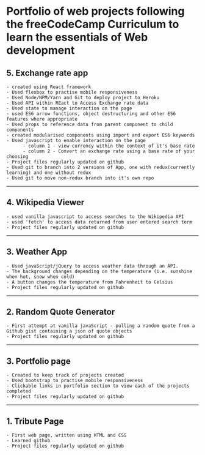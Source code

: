 # Portfolio of web projects following the freeCodeCamp Curriculum to learn the essentials of Web development

## 5. Exchange rate app
    - created using React framework
    - Used flexbox to practise mobile responsiveness
    - Used Node/NPM/Yarn and Git to deploy project to Heroku 
    - Used API within REact to Access Exchange rate data
    - Used state to manage interaction on the page
    - used ES6 arrow functions, object destructuring and other ES6 features where appropriate
    - Used props to reference data from parent component to child components
    - created modularised components using import and export ES6 keywords
    - Used javascript to enable interaction on the page 
          - column 1 - view currency within the context of it's base rate
          - column 2 - Convert an exchange rate using a base rate of your choosing
    - Project files regularly updated on github
    - Used git to branch into 2 versions of App, one with redux(currently learning) and one without redux
    - Used git to move non-redux branch into it's own repo
---
## 4. Wikipedia Viewer
    - used vanilla javascript to access searches to the Wikipedia API
    - used 'fetch' to access data returned from user entered search term
    - Project files regularly updated on github
---
## 3. Weather App 
    - Used javaScript/jQuery to access weather data through an API. 
    - The background changes depending on the temperature (i.e. sunshine when hot, snow when cold)
    - A button changes the temperature from Fahrenheit to Celsius
    - Project files regularly updated on github
---
## 2. Random Quote Generator 
    - First attempt at vanilla javaScript - pulling a random quote from a Github gist containing a json of quote objects
    - Project files regularly updated on github
---
## 3. Portfolio page
    - Created to keep track of projects created
    - Used bootstrap to practise mobile responsiveness
    - Clickable links in portfolio section to view each of the projects completed
    - Project files regularly updated on github
---
## 1. Tribute Page 
    - First web page, written using HTML and CSS
    - Learned github
    - Project files regularly updated on github





